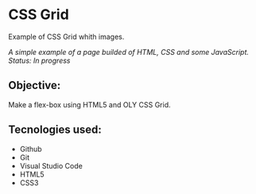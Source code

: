 # CSS Grid
Example of CSS Grid whith images.

*A simple example of a page builded of HTML, CSS and some JavaScript. Status: In progress*

## Objective:
Make a flex-box using HTML5 and OLY CSS Grid.

## Tecnologies used:
- Github
- Git
- Visual Studio Code
- HTML5
- CSS3
